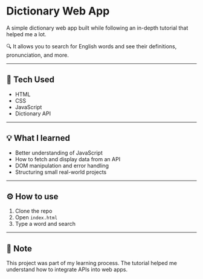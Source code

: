 # Dictionary Web App

A simple dictionary web app built while following an in-depth tutorial that helped me a lot.

🔍 It allows you to search for English words and see their definitions, pronunciation, and more.

---

## 🔨 Tech Used
- HTML
- CSS
- JavaScript
- Dictionary API

---

## 💡 What I learned
- Better understanding of JavaScript
- How to fetch and display data from an API
- DOM manipulation and error handling
- Structuring small real-world projects

---

## ⚙️ How to use
1. Clone the repo
2. Open `index.html`
3. Type a word and search

---

## 📌 Note
This project was part of my learning process. The tutorial helped me understand how to integrate APIs into web apps.
